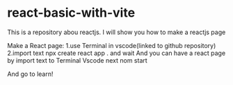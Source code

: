 # react-basic-with-vite

This is a repository abou reactjs. I will show you how to make a reactjs page

Make a React page:
1.use Terminal in vscode(linked to github repository)
2.import text npx create react app . and wait
And you can have a react page by import text to Terminal Vscode next nom start

And go to learn!
